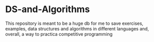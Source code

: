 # DS-and-Algorithms
This repository is meant to be a huge db for me to save exercises, examples, data structures and algorithms in different languages and, overall, a way to practica competitive programming
